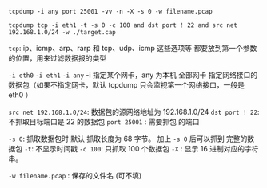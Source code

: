 


`tcpdump -i any port 25001 -vv -n -X -s 0 -w filename.pcap`

`tcpdump tcp -i eth1 -t -s 0 -c 100 and dst port ! 22 and src net 192.168.1.0/24 -w ./target.cap`
	

	
`tcp`: ip、icmp、arp、rarp 和 tcp、udp、icmp 这些选项等 都要放到第一个参数的位置，用来过滤数据报的类型

`-i eth0`  `-i eth1`  `-i any`  -i 指定某个网卡，any 为本机 全部网卡  指定网络接口的数据包（如果不指定网卡，默认 tcpdump 只会监视第一个网络接口，一般是 eth0 ）

`src net 192.168.1.0/24`: 数据包的源网络地址为 192.168.1.0/24
`dst port ! 22`: 不抓取目标端口是 22 的数据包
`port 25001` : 需要抓包 的端口

`-s 0`: 抓取数据包时 默认 抓取长度为 68 字节。 加上 `-s 0` 后可以抓到 完整的数据包
`-t`: 不显示时间戳
`-c 100`: 只抓取 100 个数据包
`-X`  : 显示 16 进制对应的字符串。

`-w filename.pcap` :  保存的文件名 (可不填)  